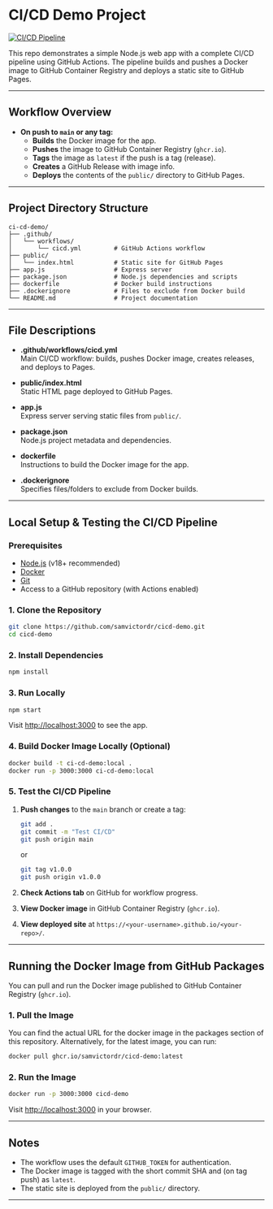# CI/CD Demo Project

[![CI/CD Pipeline](https://github.com/samvictordr/cicd-demo/actions/workflows/cicd.yml/badge.svg)](https://github.com/samvictordr/cicd-demo/actions/workflows/cicd.yml)

This repo demonstrates a simple Node.js web app with a complete CI/CD pipeline using GitHub Actions. The pipeline builds and pushes a Docker image to GitHub Container Registry and deploys a static site to GitHub Pages.

---

## Workflow Overview

- **On push to `main` or any tag:**
  - **Builds** the Docker image for the app.
  - **Pushes** the image to GitHub Container Registry (`ghcr.io`).
  - **Tags** the image as `latest` if the push is a tag (release).
  - **Creates** a GitHub Release with image info.
  - **Deploys** the contents of the `public/` directory to GitHub Pages.

---

## Project Directory Structure

```
ci-cd-demo/
├── .github/
│   └── workflows/
│       └── cicd.yml         # GitHub Actions workflow
├── public/
│   └── index.html           # Static site for GitHub Pages
├── app.js                   # Express server
├── package.json             # Node.js dependencies and scripts
├── dockerfile               # Docker build instructions
├── .dockerignore            # Files to exclude from Docker build
└── README.md                # Project documentation
```

---

## File Descriptions

- **.github/workflows/cicd.yml**  
  Main CI/CD workflow: builds, pushes Docker image, creates releases, and deploys to Pages.

- **public/index.html**  
  Static HTML page deployed to GitHub Pages.

- **app.js**  
  Express server serving static files from `public/`.

- **package.json**  
  Node.js project metadata and dependencies.

- **dockerfile**  
  Instructions to build the Docker image for the app.

- **.dockerignore**  
  Specifies files/folders to exclude from Docker builds.

---

## Local Setup & Testing the CI/CD Pipeline

### Prerequisites

- [Node.js](https://nodejs.org/) (v18+ recommended)
- [Docker](https://www.docker.com/)
- [Git](https://git-scm.com/)
- Access to a GitHub repository (with Actions enabled)

### 1. Clone the Repository

```bash
git clone https://github.com/samvictordr/cicd-demo.git
cd cicd-demo
```

### 2. Install Dependencies

```bash
npm install
```

### 3. Run Locally

```bash
npm start
```
Visit [http://localhost:3000](http://localhost:3000) to see the app.

### 4. Build Docker Image Locally (Optional)

```bash
docker build -t ci-cd-demo:local .
docker run -p 3000:3000 ci-cd-demo:local
```

### 5. Test the CI/CD Pipeline

1. **Push changes** to the `main` branch or create a tag:
    ```bash
    git add .
    git commit -m "Test CI/CD"
    git push origin main
    ```
    or
    ```bash
    git tag v1.0.0
    git push origin v1.0.0
    ```

2. **Check Actions tab** on GitHub for workflow progress.

3. **View Docker image** in GitHub Container Registry (`ghcr.io`).

4. **View deployed site** at `https://<your-username>.github.io/<your-repo>/`.

---

## Running the Docker Image from GitHub Packages

You can pull and run the Docker image published to GitHub Container Registry (`ghcr.io`).  

### 1. Pull the Image
You can find the actual URL for the docker image in the packages section of this repository. Alternatively, for the latest image, you can run:

```bash
docker pull ghcr.io/samvictordr/cicd-demo:latest
```

### 2. Run the Image

```bash
docker run -p 3000:3000 cicd-demo
```

Visit [http://localhost:3000](http://localhost:3000) in your browser.

---

## Notes

- The workflow uses the default `GITHUB_TOKEN` for authentication.
- The Docker image is tagged with the short commit SHA and (on tag push) as `latest`.
- The static site is deployed from the `public/` directory.

---
